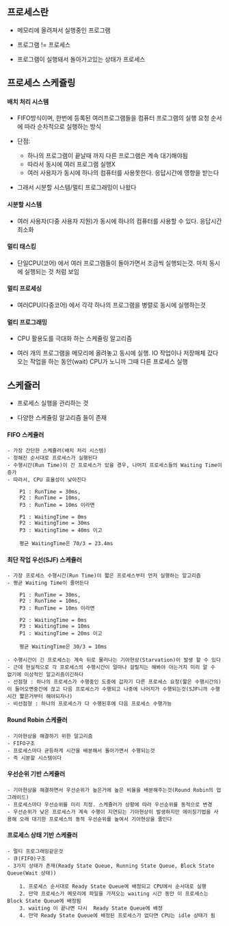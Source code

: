 ## 프로세스란

- 메모리에 올려져서 실행중인 프로그램

- 프로그램 != 프로세스

- 프로그램이 실행돼서 돌아가고있는 상태가 프로세스


## 프로세스 스케쥴링

#### 배치 처리 시스템

- FIFO방식이며, 한번에 등록된 여러프로그램들을 컴퓨터 프로그램의 실행 요청 순서에 따라 순차적으로 실행하는 방식

- 단점:
    - 하나의 프로그램이 끝날때 까지 다른 프로그램은 계속 대기해야됨
    - 따라서 동시에 여러 프로그램 실행X
    - 여러 사용자가 동시에 하나의 컴퓨터를 사용못한다. 응답시간에 영향을 받는다

- 그래서 시분할 시스템/멀티 프로그래밍이 나왔다 

#### 시분할 시스템

- 여러 사용자(다중 사용자 지원)가 동시에 하나의 컴퓨터를 사용할 수 있다. 응답시간 최소화

#### 멀티 태스킹

- 단일CPU(코어) 에서 여러 프로그램들이 돌아가면서 조금씩 실행되는것. 마치 동시에 실행되는 것 처럼 보임

#### 멀티 프로세싱

- 여러CPU(다중코어) 에서 각각 하나의 프로그램을 병렬로 동시에 실행하는것

#### 멀티 프로그래밍

- CPU 활용도를 극대화 하는 스케쥴링 알고리즘

- 여러 개의 프로그램을 메모리에 올려놓고 동시에 실행. IO 작업이나 저장매체 갔다오는 작업을 하는 동안(wait) CPU가 노니까 그때 다른 프로세스 실행

## 스케쥴러

- 프로세스 실행을 관리하는 것

- 다양한 스케쥴링 알고리즘 들이 존재

#### FIFO 스케쥴러
    - 가장 간단한 스케쥴러(배치 처리 시스템)
    - 정해진 순서대로 프로세스가 실행된다
    - 수행시간(Run Time)이 긴 프로세스가 있을 경우, 나머지 프로세스들의 Waiting Time이 증가
    - 따라서, CPU 효율성이 낮아진다
```shell
	P1 : RunTime = 30ms,
	P2 : RunTime = 10ms,
	P3 : RunTime = 10ms 이라면

	P1 : WaitingTime = 0ms
	P2 : WaitingTime = 30ms
	P3 : WaitingTime = 40ms 이고

	평균 WaitingTime은 70/3 = 23.4ms
```

#### 최단 작업 우선(SJF) 스케쥴러
    - 가장 프로세스 수행시간(Run Time)이 짧은 프로세스부터 먼저 실행하는 알고리즘
    - 평균 Waiting Time이 줄어든다

```shell
	P1 : RunTime = 30ms,
	P2 : RunTime = 10ms,
	P3 : RunTime = 10ms 이라면

	P2 : WaitingTime = 0ms
	P3 : WaitingTime = 10ms
	P1 : WaitingTime = 20ms 이고

	평균 WaitingTime은 30/3 = 10ms
```
    - 수행시간이 긴 프로세스는 계속 뒤로 물러나는 기아현상(Starvation)이 발생 할 수 있다
    - 근데 현실적으로 각 프로세스의 수행시간이 얼마나 걸릴지는 해봐야 아는거지 미리 알 수 없기에 이상적인 알고리즘이긴하다
    - 선점형 : 하나의 프로세스가 수행중인 도중에 갑자기 다른 프로세스 요청(짧은 수행시간의)이 들어오면중간에 끊고 다음 프로세스가 수행되고 나중에 나머지가 수행되는것(SJF니까 수행시간 짧은거부터 해야되자나)
    - 비선점형 : 하나의 프로세스가 다 수행된후에 다음 프로세스 수행가능

#### Round Robin 스케쥴러
    - 기아현상을 해결하기 위한 알고리즘
    - FIFO구조
    - 프로세스마다 균등하게 시간을 배분해서 돌아가면서 수행되는것
    - 즉 시분할 시스템이다

#### 우선순위 기반 스케쥴러
    - 기아현상을 해결하면서 우선순위가 높은거에 높은 비율을 배분해주는것(Round Robin의 업그레이드)
    - 프로세스마다 우선순위를 미리 지정. 스케쥴러가 상황에 따라 우선순위를 동적으로 변경
    - 우선순위가 낮은 프로세스가 계속 수행이 지연되는 기아현상이 발생하지만 에이징기법을 사용해 오래 대기한 프로세스의 동적 우선순위를 높여서 기아현상을 줄인다

#### 프로세스 상태 기반 스케쥴러
    - 멀티 프로그래밍같은것
    - 큐(FIFO)구조
    - 3가지 상태가 존재(Ready State Queue, Running State Queue, Block State Queue(Wait 상태))
```shell
	1. 프로세스 순서대로 Ready State Queue에 배정되고 CPU에서 순서대로 실행
	2. 만약 프로세스가 메모리에 파일을 가져오는 waiting 시간 동안 이 프로세스는 Block State Queue에 배정됨
	3. waiting 이 끝나면 다시  Ready State Queue에 배정
	4. 만약 Ready State Queue에 배정된 프로세스가 없다면 CPU는 idle 상태가 됨
```
